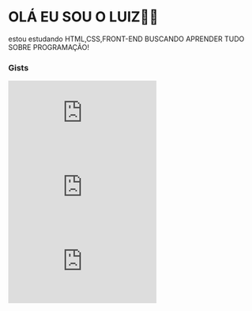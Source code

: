 # OLÁ EU SOU O LUIZ👋👋
estou estudando HTML,CSS,FRONT-END
BUSCANDO APRENDER TUDO SOBRE PROGRAMAÇÃO!

### Gists

[![Gist 1](https://gist.github.com/seu_usuario/gist_id_1.js)](https://gist.github.com/seu_usuario/gist_id_1)
[![Gist 2](https://gist.github.com/seu_usuario/gist_id_2.js)](https://gist.github.com/seu_usuario/gist_id_2)
[![Gist 3](https://gist.github.com/seu_usuario/gist_id_3.js)](https://gist.github.com/seu_usuario/gist_id_3)
